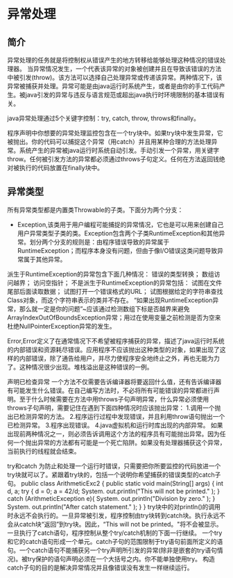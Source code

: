 # 异常处理

## 简介

异常处理的任务就是将控制权从错误产生的地方转移给能够处理这种情况的错误处理器。
当异常情况发生，一个代表该异常的对象被创建并且在导致该错误的方法中被引发(throw)。该方法可以选择自己处理异常或传递该异常。两种情况下，该异常被捕获并处理。异常可能是由java运行时系统产生，或者是由你的手工代码产生。被java引发的异常与违反与语言规范或超出java执行时环境限制的基本错误有关。

java异常处理通过5个关键字控制：try, catch, throw, throws和finally。

程序声明中你想要的异常处理监控包含在一个try块中。如果try块中发生异常，它被抛出。你的代码可以捕捉这个异常（用catch）并且用某种合理的方法处理异常。系统产生的异常被java运行时系统自动引发。手动引发一个异常，用关键字throw。任何被引发方法的异常都必须通过throws子句定义。任何在方法返回钱绝对被执行的代码放置在finally块中。

## 异常类型

所有异常类型都是内置类Throwable的子类。下面分为两个分支：

- Exception,该类用于用户编程可能捕捉的异常情况，它也是可以用来创建自己用户异常类型子类的类。Exception包含两个子类RuntimeException和其他异常。划分两个分支的规则是：由程序错误导致的异常属于RuntimeException；而程序本身没有问题，但由于像I/O错误这类问题导致异常属于其他异常。

派生于RuntimeException的异常包含下面几种情况：
错误的类型转换；
数组访问越界；
访问空指针；
不是派生于RuntimeException的异常包括：
试图在文件尾部后面读取数据；
试图打开一个错误格式的URL；
试图根据给定的字符串查找Class对象，而这个字符串表示的类并不存在。
“如果出现RuntimeException异常，那么就一定是你的问题”~应该通过检测数组下标是否越界来避免ArrayIndexOutOfBoundsException异常；用过在使用变量之前检测是否为空来杜绝NullPointerException异常的发生。

Error,Error定义了在通常情况下不希望被程序捕获的异常，描述了java运行时系统的内部错误和资源耗尽错误。应用程序不应该抛出这种类型的对象，如果出现了这样的内部错误，除了通告给用户，并尽力使程序安全地终止之外，再也无能为力了。这种情况很少出现。堆栈溢出是这种错误的一例。

声明已检查异常
一个方法不仅需要告诉编译器将要返回什么值，还有告诉编译器有可能发生什么错误。在自己编写方法时，不必将所有可能错误的异常都进行声明。至于什么时候需要在方法中用throws子句声明异常，什么异常必须使用throws子句声明，需要记住在遇到下面四种情况时应该抛出异常：
1.调用一个抛出已检测异常的方法。
2.程序运行过程中发现错误，并且利用throw语句抛出一个已检测异常。
3.程序出现错误。
4.java虚拟机和运行时库出现的内部异常。
如果出现前两种情况之一，则必须告诉调用这个方法的程序员有可能抛出异常。因为任何一个抛出异常的方法都有可能是一个死亡陷阱。如果没有处理器捕获这个异常，当前执行的线程就会结束。

try和catch
为防止和处理一个运行时错误，只需要把你所要监控的代码放进一个try块就可以了。紧跟着try块的，包括一个说明你希望捕获的错误类型的catch子句。
public class ArithmeticExc2 {
        public static void main(String[] args) {
               int d, a;
               try {
                     d = 0;
                     a = 42/d;
                     System. out.println("This will not be printed." );
              }
               catch (ArithmeticException e){
                     System. out.println("Division by zero." );
              }
              System. out.println("After catch statement." );
       }
}
    try块中的对println()的调用时永远不会执行的。一旦异常被引发，程序控制由try块转到catch块。执行永远不会从catch块“返回”到try块。因此，“This will not be printed。"将不会被显示。一旦执行了catch语句，程序控制从整个try/catch机制的下面一行继续。
    一个try和它的catch语句形成一个单元。catch子句的范围限制于try语句前面所定义的语句。一个catch语句不能捕获另一个try声明所引发的异常(除非是嵌套的try语句情况)。被try保护的语句声明必须在一个大括号之内。你不能单独使用try。
    构造catch子句的目的是解决异常情况并且像错误没有发生一样继续运行。